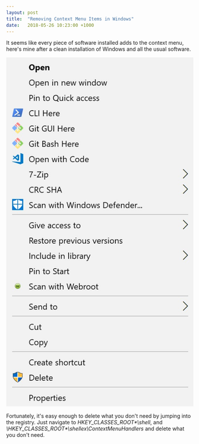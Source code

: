 ```yaml
---
layout: post
title:  "Removing Context Menu Items in Windows"
date:   2018-05-26 10:23:00 +1000
---
```

It seems like every piece of software installed adds to the context menu, here's mine after a clean installation of Windows and all the usual software.

![Context Menu after clean installation of Windows and usual software](/assets/images/removing-context-menu-items-in-windows/contextmenu.jpg)

Fortunately, it's easy enough to delete what you don't need by jumping into the registry. Just navigate to *HKEY_CLASSES_ROOT\*\shell*, and *\HKEY_CLASSES_ROOT\*\shellex\ContextMenuHandlers* and delete what you don't need.
